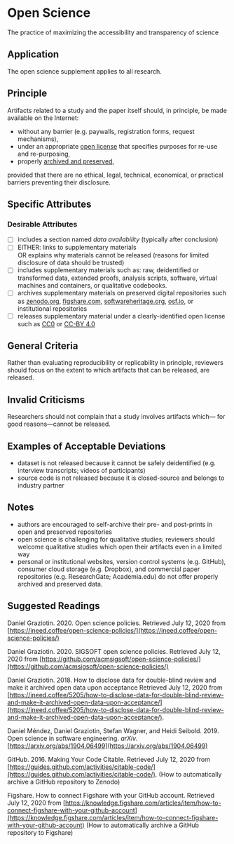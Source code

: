 # Open Science
The practice of maximizing the accessibility and transparency of science

## Application
The open science supplement applies to all research.

## Principle

Artifacts related to a study and the paper itself should, in principle, be made available on the Internet:

- without any barrier (e.g. paywalls, registration forms, request mechanisms),
- under an appropriate [open license](https://pantonprinciples.org/) that specifies purposes for re-use and re-purposing,
- properly [archived and preserved](https://en.wikipedia.org/wiki/Research_data_archiving),

provided that there are no ethical, legal, technical, economical, or practical barriers preventing their disclosure.

## Specific Attributes

### Desirable Attributes
- [ ]  includes a section named _data availability_ (typically after conclusion)
- [ ] EITHER: links to supplementary materials   
  OR explains why materials cannot be released (reasons for limited disclosure of data should be trusted)
- [ ] includes supplementary materials such as: raw, deidentified or transformed data, extended proofs, analysis scripts, software, virtual machines and containers, or qualitative codebooks.
- [ ] archives supplementary materials on preserved digital repositories such as [zenodo.org](https://zenodo.org/), [figshare.com](http://figshare.com/), [softwareheritage.org](https://www.softwareheritage.org/), [osf.io](https://osf.io/), or institutional repositories
- [ ] releases supplementary material under a clearly-identified open license such as [CC0](https://creativecommons.org/share-your-work/public-domain/cc0/) or [CC-BY 4.0](https://creativecommons.org/licenses/by/4.0/)

## General Criteria

Rather than evaluating reproducibility or replicability in principle, reviewers should focus on the extent to which artifacts that can be released, are released.

## Invalid Criticisms

Researchers should not complain that a study involves artifacts which— for good reasons—cannot be released.

## Examples of Acceptable Deviations

- dataset is not released because it cannot be safely deidentified (e.g. interview transcripts; videos of participants)
- source code is not released because it is closed-source and belongs to industry partner

## Notes

- authors are encouraged to self-archive their pre- and post-prints in open and preserved repositories
- open science is challenging for qualitative studies; reviewers should welcome qualitative studies which open their artifacts even in a limited way
- personal or institutional websites, version control systems (e.g. GitHub), consumer cloud storage (e.g. Dropbox), and commercial paper repositories (e.g. ResearchGate; Academia.edu) do not offer properly archived and preserved data.

## Suggested Readings

Daniel Graziotin. 2020. Open science policies. Retrieved July 12, 2020 from [https://ineed.coffee/open-science-policies/](https://ineed.coffee/open-science-policies/)

Daniel Graziotin. 2020. SIGSOFT open science policies. Retrieved July 12, 2020 from [https://github.com/acmsigsoft/open-science-policies/](https://github.com/acmsigsoft/open-science-policies/)

Daniel Graziotin. 2018. How to disclose data for double-blind review and make it archived open data upon acceptance
Retrieved July 12, 2020 from [https://ineed.coffee/5205/how-to-disclose-data-for-double-blind-review-and-make-it-archived-open-data-upon-acceptance/](https://ineed.coffee/5205/how-to-disclose-data-for-double-blind-review-and-make-it-archived-open-data-upon-acceptance/).

Daniel Méndez, Daniel Graziotin, Stefan Wagner, and Heidi Seibold. 2019. Open science in software engineering. _arXiv_. [https://arxiv.org/abs/1904.06499](https://arxiv.org/abs/1904.06499)

GitHub. 2016. Making Your Code Citable. Retrieved July 12, 2020 from [https://guides.github.com/activities/citable-code/](https://guides.github.com/activities/citable-code/). (How to automatically archive a GitHub repository to Zenodo)

Figshare. How to connect Figshare with your GitHub account. Retrieved July 12, 2020 from [https://knowledge.figshare.com/articles/item/how-to-connect-figshare-with-your-github-account](https://knowledge.figshare.com/articles/item/how-to-connect-figshare-with-your-github-account) (How to automatically archive a GitHub repository to Figshare)
